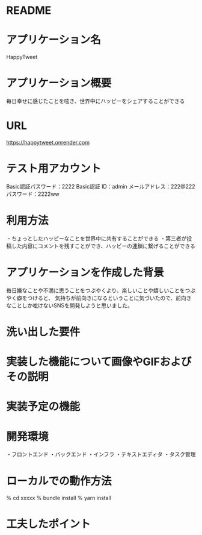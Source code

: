 # README

# アプリケーション名
HappyTweet

# アプリケーション概要
毎日幸せに感じたことを呟き、世界中にハッピーをシェアすることができる

# URL
https://happytweet.onrender.com

# テスト用アカウント
Basic認証パスワード：2222
Basic認証 ID：admin
メールアドレス：222@222
パスワード：2222ww

# 利用方法
・ちょっとしたハッピーなことを世界中に共有することができる
・第三者が投稿した内容にコメントを残すことができ、ハッピーの連鎖に繋げることができる

# アプリケーションを作成した背景
毎日嫌なことや不満に思うことをつぶやくより、楽しいことや嬉しいことをつぶやく癖をつけると、
気持ちが前向きになるということに気づいたので、前向きなことしか呟けないSNSを開発しようと思いました。

# 洗い出した要件

# 実装した機能について画像やGIFおよびその説明

# 実装予定の機能

# 開発環境
・フロントエンド
・バックエンド
・インフラ
・テキストエディタ
・タスク管理

# ローカルでの動作方法
% cd xxxxx
% bundle install
% yarn install

# 工夫したポイント




